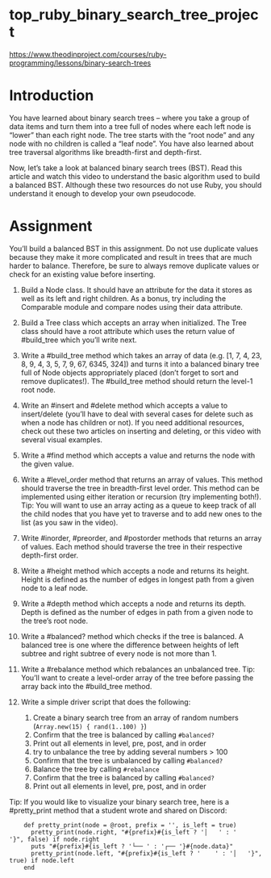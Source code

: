 # top_ruby_binary_search_tree_project

https://www.theodinproject.com/courses/ruby-programming/lessons/binary-search-trees

# Introduction

You have learned about binary search trees – where you take a group of data
items and turn them into a tree full of nodes where each left node is “lower”
than each right node. The tree starts with the “root node” and any node with no
children is called a “leaf node”. You have also learned about tree traversal
algorithms like breadth-first and depth-first.

Now, let’s take a look at balanced binary search trees (BST). Read this article
and watch this video to understand the basic algorithm used to build a balanced
BST. Although these two resources do not use Ruby, you should understand it
enough to develop your own pseudocode.

# Assignment

You’ll build a balanced BST in this assignment. Do not use duplicate values
because they make it more complicated and result in trees that are much harder
to balance. Therefore, be sure to always remove duplicate values or check for an
existing value before inserting.

1.  Build a Node class. It should have an attribute for the data it stores as
    well as its left and right children. As a bonus, try including the
    Comparable module and compare nodes using their data attribute.

2.  Build a Tree class which accepts an array when initialized. The Tree class
    should have a root attribute which uses the return value of #build_tree
    which you’ll write next.

3.  Write a #build_tree method which takes an array of data (e.g. [1, 7, 4, 23,
    8, 9, 4, 3, 5, 7, 9, 67, 6345, 324]) and turns it into a balanced binary
    tree full of Node objects appropriately placed (don’t forget to sort and
    remove duplicates!). The #build_tree method should return the level-1 root
    node.

4.  Write an #insert and #delete method which accepts a value to insert/delete
    (you’ll have to deal with several cases for delete such as when a node has
    children or not). If you need additional resources, check out these two
    articles on inserting and deleting, or this video with several visual
    examples.

5.  Write a #find method which accepts a value and returns the node with the
    given value.

6.  Write a #level_order method that returns an array of values. This method
    should traverse the tree in breadth-first level order. This method can be
    implemented using either iteration or recursion (try implementing both!).
    Tip: You will want to use an array acting as a queue to keep track of all
    the child nodes that you have yet to traverse and to add new ones to the
    list (as you saw in the video).

7.  Write #inorder, #preorder, and #postorder methods that returns an array of
    values. Each method should traverse the tree in their respective depth-first
    order.

8.  Write a #height method which accepts a node and returns its height. Height
    is defined as the number of edges in longest path from a given node to a
    leaf node.

9.  Write a #depth method which accepts a node and returns its depth. Depth is
    defined as the number of edges in path from a given node to the tree’s root
    node.

10. Write a #balanced? method which checks if the tree is balanced. A balanced
    tree is one where the difference between heights of left subtree and right
    subtree of every node is not more than 1.

11. Write a #rebalance method which rebalances an unbalanced tree. Tip: You’ll
    want to create a level-order array of the tree before passing the array back
    into the #build_tree method.

12. Write a simple driver script that does the following:

    1. Create a binary search tree from an array of random numbers
       (`Array.new(15) { rand(1..100) }`)
    2. Confirm that the tree is balanced by calling `#balanced?`
    3. Print out all elements in level, pre, post, and in order
    4. try to unbalance the tree by adding several numbers > 100
    5. Confirm that the tree is unbalanced by calling `#balanced?`
    6. Balance the tree by calling `#rebalance`
    7. Confirm that the tree is balanced by calling `#balanced?`
    8. Print out all elements in level, pre, post, and in order

Tip: If you would like to visualize your binary search tree, here is a
     #pretty_print method that a student wrote and shared on Discord:

        def pretty_print(node = @root, prefix = '', is_left = true)
          pretty_print(node.right, "#{prefix}#{is_left ? '│   ' : '    '}", false) if node.right
          puts "#{prefix}#{is_left ? '└── ' : '┌── '}#{node.data}"
          pretty_print(node.left, "#{prefix}#{is_left ? '    ' : '│   '}", true) if node.left
        end
